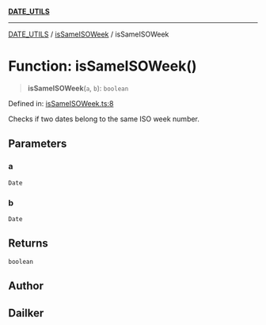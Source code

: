 [**DATE_UTILS**](../../README.md)

***

[DATE_UTILS](../../README.md) / [isSameISOWeek](../README.md) / isSameISOWeek

# Function: isSameISOWeek()

> **isSameISOWeek**(`a`, `b`): `boolean`

Defined in: [isSameISOWeek.ts:8](https://github.com/dailker/everyutil/blob/9f01851634d75effcc536090fe8088ebd76571be/src/date/isSameISOWeek.ts#L8)

Checks if two dates belong to the same ISO week number.

## Parameters

### a

`Date`

### b

`Date`

## Returns

`boolean`

## Author

## Dailker
